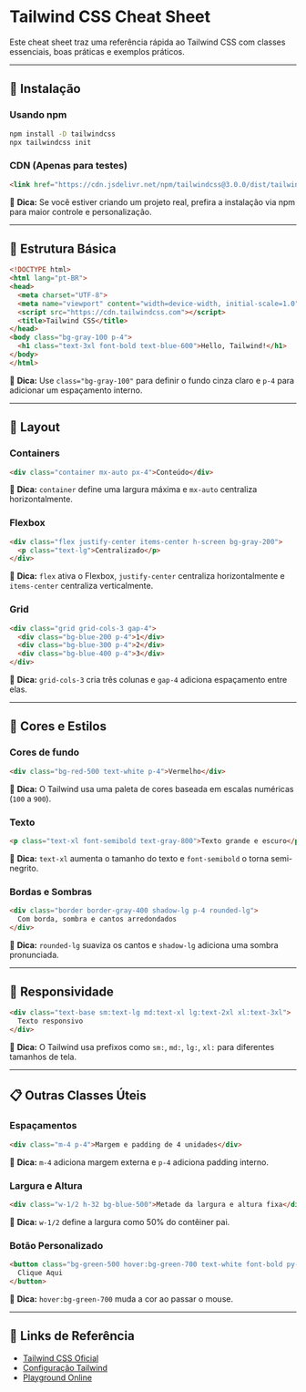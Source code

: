 # Tailwind CSS Cheat Sheet

Este cheat sheet traz uma referência rápida ao Tailwind CSS com classes essenciais, boas práticas e exemplos práticos.

---

## 📌 Instalação

### Usando npm
```sh
npm install -D tailwindcss
npx tailwindcss init
```

### CDN (Apenas para testes)
```html
<link href="https://cdn.jsdelivr.net/npm/tailwindcss@3.0.0/dist/tailwind.min.css" rel="stylesheet">
```

📌 **Dica:** Se você estiver criando um projeto real, prefira a instalação via npm para maior controle e personalização.

---

## 🎨 Estrutura Básica

```html
<!DOCTYPE html>
<html lang="pt-BR">
<head>
  <meta charset="UTF-8">
  <meta name="viewport" content="width=device-width, initial-scale=1.0">
  <script src="https://cdn.tailwindcss.com"></script>
  <title>Tailwind CSS</title>
</head>
<body class="bg-gray-100 p-4">
  <h1 class="text-3xl font-bold text-blue-600">Hello, Tailwind!</h1>
</body>
</html>
```

📌 **Dica:** Use `class="bg-gray-100"` para definir o fundo cinza claro e `p-4` para adicionar um espaçamento interno.

---

## 📏 Layout

### Containers
```html
<div class="container mx-auto px-4">Conteúdo</div>
```
📌 **Dica:** `container` define uma largura máxima e `mx-auto` centraliza horizontalmente.

### Flexbox
```html
<div class="flex justify-center items-center h-screen bg-gray-200">
  <p class="text-lg">Centralizado</p>
</div>
```
📌 **Dica:** `flex` ativa o Flexbox, `justify-center` centraliza horizontalmente e `items-center` centraliza verticalmente.

### Grid
```html
<div class="grid grid-cols-3 gap-4">
  <div class="bg-blue-200 p-4">1</div>
  <div class="bg-blue-300 p-4">2</div>
  <div class="bg-blue-400 p-4">3</div>
</div>
```
📌 **Dica:** `grid-cols-3` cria três colunas e `gap-4` adiciona espaçamento entre elas.

---

## 🎨 Cores e Estilos

### Cores de fundo
```html
<div class="bg-red-500 text-white p-4">Vermelho</div>
```
📌 **Dica:** O Tailwind usa uma paleta de cores baseada em escalas numéricas (`100` a `900`).

### Texto
```html
<p class="text-xl font-semibold text-gray-800">Texto grande e escuro</p>
```
📌 **Dica:** `text-xl` aumenta o tamanho do texto e `font-semibold` o torna semi-negrito.

### Bordas e Sombras
```html
<div class="border border-gray-400 shadow-lg p-4 rounded-lg">
  Com borda, sombra e cantos arredondados
</div>
```
📌 **Dica:** `rounded-lg` suaviza os cantos e `shadow-lg` adiciona uma sombra pronunciada.

---

## 📱 Responsividade

```html
<div class="text-base sm:text-lg md:text-xl lg:text-2xl xl:text-3xl">
  Texto responsivo
</div>
```
📌 **Dica:** O Tailwind usa prefixos como `sm:`, `md:`, `lg:`, `xl:` para diferentes tamanhos de tela.

---

## 📋 Outras Classes Úteis

### Espaçamentos
```html
<div class="m-4 p-4">Margem e padding de 4 unidades</div>
```
📌 **Dica:** `m-4` adiciona margem externa e `p-4` adiciona padding interno.

### Largura e Altura
```html
<div class="w-1/2 h-32 bg-blue-500">Metade da largura e altura fixa</div>
```
📌 **Dica:** `w-1/2` define a largura como 50% do contêiner pai.

### Botão Personalizado
```html
<button class="bg-green-500 hover:bg-green-700 text-white font-bold py-2 px-4 rounded">
  Clique Aqui
</button>
```
📌 **Dica:** `hover:bg-green-700` muda a cor ao passar o mouse.

---

## 🔗 Links de Referência
- [Tailwind CSS Oficial](https://tailwindcss.com/)
- [Configuração Tailwind](https://tailwindcss.com/docs/installation)
- [Playground Online](https://play.tailwindcss.com/)
